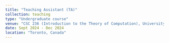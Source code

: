 ```yaml
---
title: "Teaching Assistant (TA)"
collection: teaching
type: "Undergraduate course"
venue: "CSC 236 (Introduction to the Theory of Computation), University of Toronto"
date: Sept 2024 - Dec 2024
location: "Toronto, Canada"
---
```

